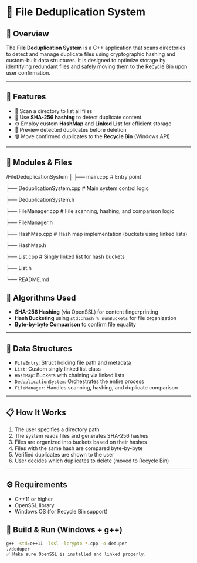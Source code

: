 # 📂 File Deduplication System

## 📌 Overview
The **File Deduplication System** is a C++ application that scans directories to detect and manage duplicate files using cryptographic hashing and custom-built data structures. It is designed to optimize storage by identifying redundant files and safely moving them to the Recycle Bin upon user confirmation.

---

## 🚀 Features
- 📁 Scan a directory to list all files  
- 🔐 Use **SHA-256 hashing** to detect duplicate content  
- ⚙️ Employ custom **HashMap** and **Linked List** for efficient storage  
- 👀 Preview detected duplicates before deletion  
- 🗑 Move confirmed duplicates to the **Recycle Bin** (Windows API)  

---

## 🧱 Modules & Files

/FileDeduplicationSystem
│
├── main.cpp # Entry point

├── DeduplicationSystem.cpp # Main system control logic

├── DeduplicationSystem.h

├── FileManager.cpp # File scanning, hashing, and comparison logic

├── FileManager.h

├── HashMap.cpp # Hash map implementation (buckets using linked lists)

├── HashMap.h

├── List.cpp # Singly linked list for hash buckets

├── List.h

└── README.md



## 🧠 Algorithms Used
- **SHA-256 Hashing** (via OpenSSL) for content fingerprinting  
- **Hash Bucketing** using `std::hash % numBuckets` for file organization  
- **Byte-by-byte Comparison** to confirm file equality  

---

## 🧾 Data Structures
- `FileEntry`: Struct holding file path and metadata  
- `List`: Custom singly linked list class  
- `HashMap`: Buckets with chaining via linked lists  
- `DeduplicationSystem`: Orchestrates the entire process  
- `FileManager`: Handles scanning, hashing, and duplicate comparison  

---

## 📋 How It Works
1. The user specifies a directory path  
2. The system reads files and generates SHA-256 hashes  
3. Files are organized into buckets based on their hashes  
4. Files with the same hash are compared byte-by-byte  
5. Verified duplicates are shown to the user  
6. User decides which duplicates to delete (moved to Recycle Bin)  

---

## ⚙️ Requirements
- C++11 or higher  
- OpenSSL library  
- Windows OS (for Recycle Bin support)  



## 🧪 Build & Run (Windows + g++)

```bash
g++ -std=c++11 -lssl -lcrypto *.cpp -o deduper
./deduper
✅ Make sure OpenSSL is installed and linked properly.
